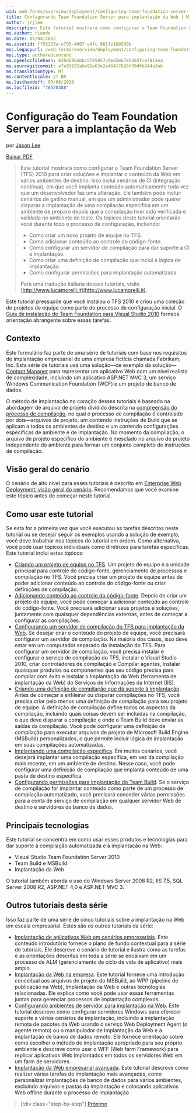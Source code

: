 ```yaml
---
uid: web-forms/overview/deployment/configuring-team-foundation-server-for-web-deployment/configuring-team-foundation-server-for-web-deployment
title: Configurando Team Foundation Server para implantação da Web | Microsoft Docs
author: jrjlee
description: Este tutorial mostrará como configurar o Team Foundation Server (TFS) 2010 para criar soluções e implantar o conteúdo da Web em vários ambientes de destino. Isso...
ms.author: riande
ms.date: 05/04/2012
ms.assetid: ff55233a-e795-4007-a4fc-861fe1bb590b
msc.legacyurl: /web-forms/overview/deployment/configuring-team-foundation-server-for-web-deployment/configuring-team-foundation-server-for-web-deployment
msc.type: authoredcontent
ms.openlocfilehash: 638d696abbc5f05957c0ed2eb7ebb65fce7813ea
ms.sourcegitcommit: e7e91932a6e91a63e2e46417626f39d6b244a3ab
ms.translationtype: MT
ms.contentlocale: pt-BR
ms.lasthandoff: 03/06/2020
ms.locfileid: "78528388"
---
```

# <a name="configuring-team-foundation-server-for-web-deployment"></a>Configuração do Team Foundation Server para a implantação da Web

por [Jason Lee](https://github.com/jrjlee)

[Baixar PDF](https://msdnshared.blob.core.windows.net/media/MSDNBlogsFS/prod.evol.blogs.msdn.com/CommunityServer.Blogs.Components.WeblogFiles/00/00/00/63/56/8130.DeployingWebAppsInEnterpriseScenarios.pdf)

> Este tutorial mostrará como configurar o Team Foundation Server (TFS) 2010 para criar soluções e implantar o conteúdo da Web em vários ambientes de destino. Isso inclui cenários de CI (integração contínua), em que você implanta conteúdo automaticamente toda vez que um desenvolvedor faz uma alteração. Ele também pode incluir cenários de gatilho manual, em que um administrador pode querer disparar a implantação de uma compilação específica em um ambiente de preparo depois que a compilação tiver sido verificada e validada no ambiente de teste. Os tópicos deste tutorial orientarão você durante todo o processo de configuração, incluindo:
> 
> - Como criar um novo projeto de equipe no TFS.
> - Como adicionar conteúdo ao controle do código-fonte.
> - Como configurar um servidor de compilação para dar suporte a CI e implantação.
> - Como criar uma definição de compilação que inclui a lógica de implantação.
> - Como configurar permissões para implantação automatizada.
> 
> Para uma tradução italiana desses tutoriais, visite [http://www.lucamorelli.it](http://www.lucamorelli.it).

Este tutorial pressupõe que você instalou o TFS 2010 e criou uma coleção de projetos de equipe como parte do processo de configuração inicial. O [Guia de instalação do Team Foundation para Visual Studio 2010](https://go.microsoft.com/?linkid=9805132) fornece orientação abrangente sobre essas tarefas.

## <a name="context"></a>Contexto

Este formulário faz parte de uma série de tutoriais com base nos requisitos de implantação empresarial de uma empresa fictícia chamada Fabrikam, Inc. Esta série de tutoriais usa uma solução&#x2014;de exemplo da solução&#x2014; [Contact Manager](../web-deployment-in-the-enterprise/the-contact-manager-solution.md) para representar um aplicativo Web com um nível realista de complexidade, incluindo um aplicativo ASP.NET MVC 3, um serviço Windows Communication Foundation (WCF) e um projeto de banco de dados.

O método de implantação no coração desses tutoriais é baseado na abordagem de arquivo de projeto dividido descrita na [compreensão do processo de compilação](../web-deployment-in-the-enterprise/understanding-the-build-process.md), no qual o processo de compilação é controlado por dois&#x2014;arquivos de projeto, um contendo instruções de Build que se aplicam a todos os ambientes de destino e um contendo configurações específicas de ambiente e de implantação. No momento da compilação, o arquivo de projeto específico do ambiente é mesclado no arquivo de projeto independente do ambiente para formar um conjunto completo de instruções de compilação.

## <a name="scenario-overview"></a>Visão geral do cenário

O cenário de alto nível para esses tutoriais é descrito em [Enterprise Web Deployment: visão geral do cenário](../deploying-web-applications-in-enterprise-scenarios/enterprise-web-deployment-scenario-overview.md). Recomendamos que você examine este tópico antes de começar neste tutorial.

## <a name="how-to-use-this-tutorial"></a>Como usar este tutorial

Se esta for a primeira vez que você executou as tarefas descritas neste tutorial ou se desejar seguir os exemplos usando a solução de exemplo, você deve trabalhar nos tópicos do tutorial em ordem. Como alternativa, você pode usar tópicos individuais como diretrizes para tarefas específicas. Este tutorial inclui estes tópicos:

- [Criando um projeto de equipe no TFS](creating-a-team-project-in-tfs.md). Um projeto de equipe é a unidade principal para controle do código-fonte, gerenciamento de processos e compilação no TFS. Você precisa criar um projeto de equipe antes de poder adicionar conteúdo ao controle do código-fonte ou criar definições de compilação.
- [Adicionando conteúdo ao controle do código-fonte](adding-content-to-source-control.md). Depois de criar um projeto de equipe, você pode começar a adicionar conteúdo ao controle do código-fonte. Você precisará adicionar seus projetos e soluções, juntamente com quaisquer dependências externas, antes de começar a configurar as compilações.
- [Configurando um servidor de compilação do TFS para implantação da Web](configuring-a-tfs-build-server-for-web-deployment.md). Se desejar criar o conteúdo do projeto de equipe, você precisará configurar um servidor de compilação. Na maioria dos casos, isso deve estar em um computador separado da instalação do TFS. Para configurar um servidor de compilação, você precisa instalar e configurar o serviço de compilação do TFS, instalar o Visual Studio 2010, criar controladores de compilação e Compilar agentes, instalar quaisquer produtos ou componentes que seu código precisa para compilar com êxito e instalar o Implantação da Web (ferramenta de implantação da Web) do Serviços de Informações da Internet (IIS).
- [Criando uma definição de compilação que dá suporte à implantação](creating-a-build-definition-that-supports-deployment.md). Antes de começar a enfileirar ou disparar compilações no TFS, você precisa criar pelo menos uma definição de compilação para seu projeto de equipe. A definição de compilação define todos os aspectos da compilação, incluindo quais coisas devem ser incluídas na compilação, o que deve disparar a compilação e onde o Team Build deve enviar as saídas da compilação. Você pode configurar uma definição de compilação para executar arquivos de projeto de Microsoft Build Engine (MSBuild) personalizados, o que permite incluir lógica de implantação em suas compilações automatizadas.
- [Implantando uma compilação específica](deploying-a-specific-build.md). Em muitos cenários, você desejará implantar uma compilação específica, em vez da compilação mais recente, em um ambiente de destino. Nesse caso, você pode configurar uma definição de compilação que implanta conteúdo de uma pasta de destino específica.
- [Configurando permissões para implantação do Team Build](configuring-permissions-for-team-build-deployment.md). Se o serviço de compilação for implantar conteúdo como parte de um processo de compilação automatizado, você precisará conceder várias permissões para a conta de serviço de compilação em qualquer servidor Web de destino e servidores de banco de dados.

## <a name="key-technologies"></a>Principais tecnologias

Este tutorial se concentra em como usar esses produtos e tecnologias para dar suporte à compilação automatizada e à implantação na Web:

- Visual Studio Team Foundation Server 2010
- Team Build e MSBuild
- Implantação da Web

O tutorial também aborda o uso do Windows Server 2008 R2, IIS 7,5, SQL Server 2008 R2, ASP.NET 4,0 e ASP.NET MVC 3.

## <a name="other-tutorials-in-this-series"></a>Outros tutoriais desta série

Isso faz parte de uma série de cinco tutoriais sobre a implantação na Web em escala empresarial. Estes são os outros tutoriais da série:

- [Implantação de aplicativos Web em cenários empresariais](../deploying-web-applications-in-enterprise-scenarios/deploying-web-applications-in-enterprise-scenarios.md). Este conteúdo introdutório fornece o plano de fundo contextual para a série de tutoriais. Ele descreve o cenário de tutorial e ilustra como as tarefas e as orientações descritas em toda a série se encaixam em um processo de ALM (gerenciamento de ciclo de vida de aplicativo) mais amplo.
- [Implantação da Web na empresa](../web-deployment-in-the-enterprise/web-deployment-in-the-enterprise.md). Este tutorial fornece uma introdução conceitual aos arquivos de projeto do MSBuild, ao WPP (pipeline de publicação na Web), Implantação da Web e outras tecnologias relacionadas. Ele explica como você pode usar essas ferramentas juntas para gerenciar processos de implantação complexos.
- [Configurando ambientes de servidor para implantação na Web](../configuring-server-environments-for-web-deployment/configuring-server-environments-for-web-deployment.md). Este tutorial descreve como configurar servidores Windows para oferecer suporte a vários cenários de implantação, incluindo a implantação remota de pacotes da Web usando o serviço Web Deployment Agent (o agente remoto) ou o manipulador de Implantação da Web e a implantação de banco de dados remoto. Ele fornece orientação sobre como escolher o método de implantação apropriado para seu próprio ambiente e descreve como usar o WFF (Web farm Framework) para replicar aplicativos Web implantados em todos os servidores Web em um farm de servidores.
- [Implantação da Web empresarial avançada](../advanced-enterprise-web-deployment/advanced-enterprise-web-deployment.md). Este tutorial descreve como realizar várias tarefas de implantação mais avançadas, como personalizar implantações de banco de dados para vários ambientes, excluindo arquivos e pastas da implantação e colocando aplicativos Web offline durante o processo de implantação .

> [!div class="step-by-step"]
> [Próximo](creating-a-team-project-in-tfs.md)
